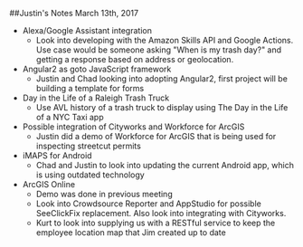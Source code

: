 ##Justin's Notes March 13th, 2017
* Alexa/Google Assistant integration 
  * Look into developing with the Amazon Skills API and Google Actions.  Use case would be someone asking "When is my trash day?" and getting a response based on address or geolocation.
* Angular2 as goto JavaScript framework
  * Justin and Chad looking into adopting Angular2, first project will be building a template for forms
* Day in the Life of a Raleigh Trash Truck
  * Use AVL history of a trash truck to display using The Day in the Life of a NYC Taxi app
* Possible integration of Cityworks and Workforce for ArcGIS
  * Justin did a demo of Workforce for ArcGIS that is being used for inspecting streetcut permits
* iMAPS for Android
  * Chad and Justin to look into updating the current Android app, which is using outdated technology
* ArcGIS Online
  * Demo was done in previous meeting
  * Look into Crowdsource Reporter and AppStudio for possible SeeClickFix replacement.  Also look into integrating with Cityworks.
  * Kurt to look into supplying us with a RESTful service to keep the employee location map that Jim created up to date
